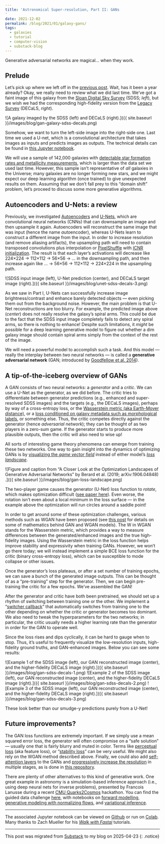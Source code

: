 ```yaml
---
title: 'Astronomical Super-resolution, Part II: GANs
'
date: 2021-12-02
permalink: /blog/2021/01/galaxy-gans/
tags:
  - galaxies
  - tutorial
  - computer-vision
  - substack-blog
---
```


Generative adversarial networks are magical... when they work.

## Prelude

Let’s pick up where we left off in the [previous post](https://jwuphysics.github.io/blog/2021/01/galaxy-unets/). Wait, has it been a year already? Okay, we really need to review what we did last time. We’ve got a faint image of this galaxy from the [Sloan Digital Sky Survey](https://www.sdss.org/) (SDSS; *left*), but we wish we had the corresponding high-fidelity version from the [Legacy Survey](https://www.legacysurvey.org/) (DECaLS, *right*).

![A galaxy imaged by the SDSS (left) and DECaLS (right).]({{ site.baseurl }}/images/blog/gan-galaxy-sdss-decals.png)

Somehow, we want to turn the left-side image into the right-side one. Last time we used a U-net, which is a convolutional architecture that takes images as inputs and predicts images as outputs. The technical details can be found in [this Jupyter notebook](https://gist.github.com/jwuphysics/6fa184d732f50e678a70bf4490638724).

We will use a sample of 142,000 galaxies with [detectable star formation rates and metallicity measurements](https://jwuphysics.github.io/blog/2020/05/exploring-galaxies-with-deep-learning/), which is larger than the data set we used last time. However, this sample isn’t representative of *all* galaxies in the Universe; many galaxies are no longer forming new stars, and we might expect our deep learning algorithm (once trained) to give unexpected results on them. Assuming that we don’t fall prey to this “domain shift” problem, let’s proceed to discuss some more generative algorithms.

## Autoencoders and U-Nets: a review

Previously, we investigated [Autoencoders](https://jwuphysics.github.io/blog/2020/12/galaxy-autoencoders/) and [U-Nets](https://jwuphysics.github.io/blog/2021/01/galaxy-unets/), which are convolutional neural networks (CNNs) that can downsample an image and then upsample it again. Autoencoders will reconstruct the same image that was input (hence the name *auto*encoder), whereas U-Nets learn to construct a different image from the input. In order to increase resolution (and remove aliasing artifacts), the upsampling path will need to contain transposed convolutions plus interpolation or [PixelShuffle](https://arxiv.org/abs/1609.05158) with [ICNR initialization](https://arxiv.org/abs/1707.02937). The result is that each layer’s activations will decrease like 224×224 → 112×112 → 56×56 → … in the downsampling path, and then increase again like … → 56×56 → 112×112 → 224×224 in the upsampling path.

![SDSS input image (left), U-Net prediction (center), and DECaLS target image (right).]({{ site.baseurl }}/images/blog/unet-sdss-decals-3.png)

As we saw in Part I, U-Nets can successfully increase image brightness/contrast and enhance barely detected objects — even picking them out from the background noise. However, the main problem is that U-Net reconstructions are too blurry. For example, the predicted image above (*center*) does not really resolve the galaxy’s spiral arms. This could be due to the fact that the SDSS input image completely fails to detect any spiral arms, so there is nothing to enhance! Despite such limitations, it *might* be possible for a deep learning generative model to figure out whether a dim galaxy image should contain spiral arms simply from the context of the rest of the image.

We will need a powerful model to accomplish such a task. And this model — really the interplay between *two* neural networks — is called a **generative adversarial network** (GAN; introduced by [Goodfellow et al. 2014](https://arxiv.org/abs/1406.2661)).

## A tip-of-the-iceberg overview of GANs

A GAN consists of two neural networks: a *generator* and a *critic*. We can use a U-Net as the generator, as we did before. The critic tries to differentiate between generator predictions (e.g., enhanced and super-resolved SDSS images) and the targets (e.g., the DECaLS images), perhaps by way of a cross-entropy loss, or the [Wasserstein metric (aka Earth-Mover distance)](https://arxiv.org/abs/1701.07875), or a [loss conditioned on galaxy metadata such as morphological labels](https://arxiv.org/abs/1411.1784), or something else. Thus, the critic competes directly against the generator (hence *adversarial network*); they can be thought of as two players in a zero-sum game. If the generator starts to produce more plausible outputs, then the critic will also need to wise up!

All sorts of interesting game theory phenomena can emerge from training these two networks. One way to gain insight into the dynamics of optimizing GANs is by [visualizing the *game vector field*](https://arxiv.org/abs/1705.10461) instead of either model’s [*loss landscape*](https://arxiv.org/abs/1705.10461).

![Figure and caption from “A Closer Look at the Optimization Landscapes of Generative Adversarial Networks” by Berard et al. (2019; arXiv:1906.04848) .]({{ site.baseurl }}/images/blog/gan-loss-landscape.png)

The two-player game causes the generator (U-Net) loss function to *rotate*, which makes optimization difficult ([see paper here](https://arxiv.org/abs/1906.04848)). Even worse, the rotation isn’t even about a local minimum in the loss surface — in the example above the optimization will run circles around a saddle point!

In order to get around some of these optimization challenges, various methods such as WGAN have been proposed (see [this post](https://lilianweng.github.io/lil-log/2017/08/20/from-GAN-to-WGAN.html#generative-adversarial-network-gan) for details on some of mathematics behind GAN and WGAN models). The W in WGAN stands for the Wasserstein metric, which provides a way to measure differences between the generated/enhanced images and the true high-fidelity images. Using the Wasserstein metric in the loss function helps improve stability and expressivity when training GANs. However, we won’t go there today; we will instead implement a simple BCE loss function for the critic (binary cross-entropy loss), which can be susceptible to mode collapse or other issues.

Once the generator’s loss plateaus, or after a set number of training epochs, we can save a bunch of the generated image outputs. This can be thought of as a “pre-training” step for the generator. Then, we can begin pre-training the critic for a few epochs. We’ve assembled the GAN!

After the generator and critic have both been pretrained, we should set up a rhythm of switching between training one or the other. We implement a “[switcher callback](https://github.com/fastai/fastai/blob/351f4b9314e2ea23684fb2e19235ee5c5ef8cbfd/fastai/vision/gan.py#L228)” that automatically switches from training one to the other depending on whether the critic or generator becomes too dominant. We also need to tweak the hyperparameters for the two networks; in particular, the critic usually needs a higher learning rate than the generator in order for the GAN to operate well.

Since the loss rises and dips cyclically, it can be hard to gauge when to stop. Thus, it’s useful to frequently visualize the low-resolution inputs, high-fidelity ground truths, and GAN-enhanced images. Below you can see some results:

![Example 1 of the SDSS image (left), our GAN reconstructed image (center), and the higher-fidelity DECaLS image (right).]({{ site.baseurl }}/images/blog/gan-sdss-decals-1.png)
![Example 2 of the SDSS image (left), our GAN reconstructed image (center), and the higher-fidelity DECaLS image (right).]({{ site.baseurl }}/images/blog/gan-sdss-decals-2.png)
![Example 3 of the SDSS image (left), our GAN reconstructed image (center), and the higher-fidelity DECaLS image (right).]({{ site.baseurl }}/images/blog/gan-sdss-decals-3.png)


These look better than our smudge-y predictions purely from a U-Net!

## Future improvements?

The GAN loss functions are extremely important. If we simply use a mean squared error loss, the generator will often compromise on a “safe solution” — usually one that is fairly blurry and muted in color. Terms like [perceptual loss](https://arxiv.org/abs/1603.08155) (aka feature loss), or “[stability loss](https://www.fast.ai/2019/05/03/decrappify/)” can be very useful. We might also rely on the WGAN method described above. Finally, we could also add [self-attention layers](https://arxiv.org/abs/1805.08318) to the GANs and [progressively increase the resolution](https://arxiv.org/pdf/1710.10196.pdf) in multiple stages, as is done in [this repository](https://github.com/vijishmadhavan/Light-Up).

There are plenty of other alternatives to this kind of generative work. One great example in astronomy is a simulation-based inference approach (i.e., using deep neural nets for inverse problems), presented by Francois Lanusse during a recent [CMU Quarks2Cosmos](https://events.mcs.cmu.edu/qtc2021/) hackathon. You can find the guided data challenge [here](https://github.com/EiffL/Quarks2CosmosDataChallenge), with notebooks on [forward modelling](https://github.com/EiffL/Quarks2CosmosDataChallenge/blob/main/notebooks/PartI-DifferentiableForwardModel.ipynb), [generative modeling with normalizing flows](https://github.com/EiffL/Quarks2CosmosDataChallenge/blob/main/notebooks/PartII-GenerativeModels-Solution.ipynb), and [variational inference](https://github.com/EiffL/Quarks2CosmosDataChallenge/blob/main/notebooks/PartIII-VariationalInference.ipynb).

---

The associated Jupyter notebook can be viewed on [Github](https://gist.github.com/jwuphysics/6fa184d732f50e678a70bf4490638724) or run on [Colab](https://colab.research.google.com/gist/jwuphysics/6fa184d732f50e678a70bf4490638724/astronomical-unet-gans.ipynb). Many thanks to Zach Mueller for his [*Walk with Fastai*](https://walkwithfastai.com/Super_Resolution) tutorials.

---

This post was migrated from [Substack](https://jwuphysics.substack.com/) to my blog on 2025-04-23
{: .notice}